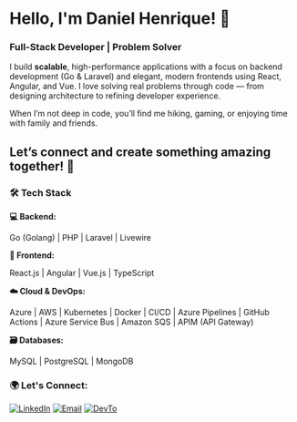 # **Hello, I'm Daniel Henrique! 👋**

### **Full-Stack Developer | Problem Solver**

I build **scalable**, high-performance applications with a focus on backend development (Go & Laravel) and elegant, modern frontends using React, Angular, and Vue.
I love solving real problems through code — from designing architecture to refining developer experience.

When I’m not deep in code, you’ll find me hiking, gaming, or enjoying time with family and friends.

Let’s connect and create something amazing together! 🚀
---
### **🛠 Tech Stack**

**💻 Backend:**

Go (Golang) | PHP | Laravel | Livewire

**🎨 Frontend:**

React.js | Angular | Vue.js | TypeScript 

**☁️ Cloud & DevOps:**

Azure | AWS | Kubernetes | Docker | CI/CD | Azure Pipelines | GitHub Actions | Azure Service Bus | Amazon SQS | APIM (API Gateway)

**🗃 Databases:**

MySQL | PostgreSQL | MongoDB

### 🌍 Let's Connect:

[![LinkedIn](https://skillicons.dev/icons?i=linkedin)](https://www.linkedin.com/in/medanielsantos)  [![Email](https://skillicons.dev/icons?i=gmail)](mailto:me@danielsantos.me) [![DevTo](https://skillicons.dev/icons?i=devto)]([mailto:me@danielsantos.me](https://dev.to/medanielsantos)) 





